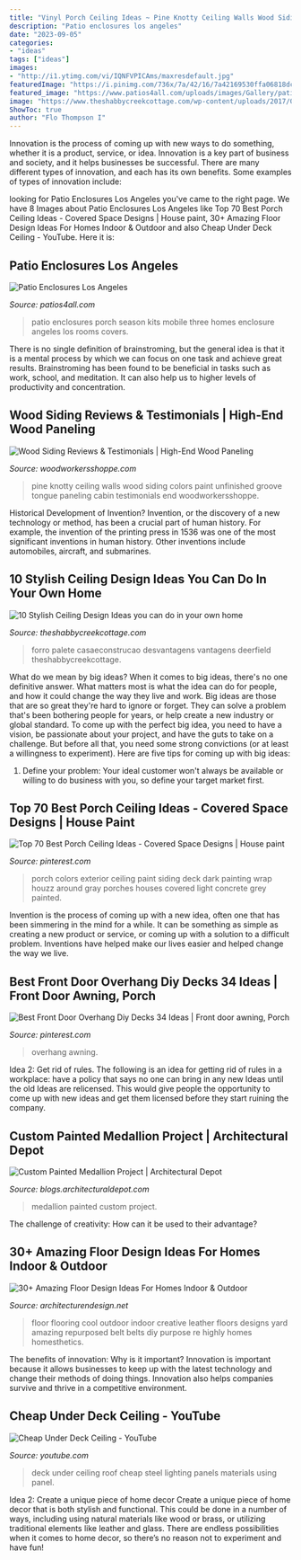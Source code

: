 ```yaml
---
title: "Vinyl Porch Ceiling Ideas ~ Pine Knotty Ceiling Walls Wood Siding Colors Paint Unfinished Groove Tongue Paneling Cabin Testimonials End Woodworkersshoppe"
description: "Patio enclosures los angeles"
date: "2023-09-05"
categories:
- "ideas"
tags: ["ideas"]
images:
- "http://i1.ytimg.com/vi/IQNFVPICAms/maxresdefault.jpg"
featuredImage: "https://i.pinimg.com/736x/7a/42/16/7a42169530ffa06818dc6681c54b2e2d.jpg"
featured_image: "https://www.patios4all.com/uploads/images/Gallery/patio-enclosures/patio-enclosure-13.jpg"
image: "https://www.theshabbycreekcottage.com/wp-content/uploads/2017/01/gorgeous-ceiling-made-from-pallets.jpg"
ShowToc: true
author: "Flo Thompson I"
---
```



Innovation is the process of coming up with new ways to do something, whether it is a product, service, or idea. Innovation is a key part of business and society, and it helps businesses be successful. There are many different types of innovation, and each has its own benefits. Some examples of types of innovation include:

	

		
looking for Patio Enclosures Los Angeles you've came to the right page. We have 8 Images about Patio Enclosures Los Angeles like Top 70 Best Porch Ceiling Ideas - Covered Space Designs | House paint, 30+ Amazing Floor Design Ideas For Homes Indoor &amp; Outdoor and also Cheap Under Deck Ceiling - YouTube. Here it is:
		
    
## Patio Enclosures Los Angeles

<img loading=lazy src="https://www.patios4all.com/uploads/images/Gallery/patio-enclosures/patio-enclosure-13.jpg" onerror="this.onerror=null;this.src='https://tse1.mm.bing.net/th?id=OIP.WoGpLFaIe15HU0NUoIRXcgHaDc&amp;pid=15.1';" alt="Patio Enclosures Los Angeles">

_Source: patios4all.com_

>patio enclosures porch season kits mobile three homes enclosure angeles los rooms covers. 

	

There is no single definition of brainstroming, but the general idea is that it is a mental process by which we can focus on one task and achieve great results. Brainstroming has been found to be beneficial in tasks such as work, school, and meditation. It can also help us to higher levels of productivity and concentration.

    
## Wood Siding Reviews &amp; Testimonials | High-End Wood Paneling

<img loading=lazy src="https://www.woodworkersshoppe.com/wp-content/uploads/2015/02/Knotty-Pine_2.jpg" onerror="this.onerror=null;this.src='https://tse4.mm.bing.net/th?id=OIP.ybyo1_kyxUWItBEx5jnZ5QHaFd&amp;pid=15.1';" alt="Wood Siding Reviews &amp; Testimonials | High-End Wood Paneling">

_Source: woodworkersshoppe.com_

>pine knotty ceiling walls wood siding colors paint unfinished groove tongue paneling cabin testimonials end woodworkersshoppe. 

	

Historical Development of Invention?
Invention, or the discovery of a new technology or method, has been a crucial part of human history. For example, the invention of the printing press in 1536 was one of the most significant inventions in human history. Other inventions include automobiles, aircraft, and submarines.

    
## 10 Stylish Ceiling Design Ideas You Can Do In Your Own Home

<img loading=lazy src="https://www.theshabbycreekcottage.com/wp-content/uploads/2017/01/gorgeous-ceiling-made-from-pallets.jpg" onerror="this.onerror=null;this.src='https://tse3.mm.bing.net/th?id=OIP.wCbcMDzD4KcxF_ZcXn3pBwHaLH&amp;pid=15.1';" alt="10 Stylish Ceiling Design Ideas you can do in your own home">

_Source: theshabbycreekcottage.com_

>forro palete casaeconstrucao desvantagens vantagens deerfield theshabbycreekcottage. 

	

What do we mean by big ideas?
When it comes to big ideas, there's no one definitive answer. What matters most is what the idea can do for people, and how it could change the way they live and work. 
Big ideas are those that are so great they're hard to ignore or forget. They can solve a problem that's been bothering people for years, or help create a new industry or global standard. 
To come up with the perfect big idea, you need to have a vision, be passionate about your project, and have the guts to take on a challenge. But before all that, you need some strong convictions (or at least a willingness to experiment). 
Here are five tips for coming up with big ideas: 
1) Define your problem: Your ideal customer won't always be available or willing to do business with you, so define your target market first.

    
## Top 70 Best Porch Ceiling Ideas - Covered Space Designs | House Paint

<img loading=lazy src="https://i.pinimg.com/736x/0b/85/68/0b85682193657fa6120ff33a43a6be5f.jpg" onerror="this.onerror=null;this.src='https://tse1.mm.bing.net/th?id=OIP.yuo4psCr5cA3Fx2bBt-E1QAAAA&amp;pid=15.1';" alt="Top 70 Best Porch Ceiling Ideas - Covered Space Designs | House paint">

_Source: pinterest.com_

>porch colors exterior ceiling paint siding deck dark painting wrap houzz around gray porches houses covered light concrete grey painted. 

	

Invention is the process of coming up with a new idea, often one that has been simmering in the mind for a while. It can be something as simple as creating a new product or service, or coming up with a solution to a difficult problem. Inventions have helped make our lives easier and helped change the way we live.

    
## Best Front Door Overhang Diy Decks 34 Ideas | Front Door Awning, Porch

<img loading=lazy src="https://i.pinimg.com/736x/7a/42/16/7a42169530ffa06818dc6681c54b2e2d.jpg" onerror="this.onerror=null;this.src='https://tse3.mm.bing.net/th?id=OIP.I-01_JbJYAKTSsvjZ5CjPAAAAA&amp;pid=15.1';" alt="Best Front Door Overhang Diy Decks 34 Ideas | Front door awning, Porch">

_Source: pinterest.com_

>overhang awning. 

	

Idea 2: Get rid of rules.
The following is an idea for getting rid of rules in a workplace: have a policy that says no one can bring in any new Ideas until the old Ideas are relicensed. This would give people the opportunity to come up with new ideas and get them licensed before they start ruining the company.

    
## Custom Painted Medallion Project | Architectural Depot

<img loading=lazy src="http://blogs.architecturaldepot.com/wp-content/uploads/2015/07/benson-classic-medallion-blue-yellow-red-2.jpg" onerror="this.onerror=null;this.src='https://tse1.mm.bing.net/th?id=OIP.XyyjJ_uZnN6rKCvqQsA6NgHaJ4&amp;pid=15.1';" alt="Custom Painted Medallion Project | Architectural Depot">

_Source: blogs.architecturaldepot.com_

>medallion painted custom project. 

	

The challenge of creativity: How can it be used to their advantage?
 

    
## 30+ Amazing Floor Design Ideas For Homes Indoor &amp; Outdoor

<img loading=lazy src="http://cdn.architecturendesign.net/wp-content/uploads/2015/08/AD-Indoor-Outdoor-Floor-Design-Ideas-30.jpg" onerror="this.onerror=null;this.src='https://tse1.mm.bing.net/th?id=OIP.ZYKyqbCRREx1zdY0u8j0KQHaJ4&amp;pid=15.1';" alt="30+ Amazing Floor Design Ideas For Homes Indoor &amp; Outdoor">

_Source: architecturendesign.net_

>floor flooring cool outdoor indoor creative leather floors designs yard amazing repurposed belt belts diy purpose re highly homes homesthetics. 

	

The benefits of innovation: Why is it important?
Innovation is important because it allows businesses to keep up with the latest technology and change their methods of doing things. Innovation also helps companies survive and thrive in a competitive environment.

    
## Cheap Under Deck Ceiling - YouTube

<img loading=lazy src="http://i1.ytimg.com/vi/IQNFVPICAms/maxresdefault.jpg" onerror="this.onerror=null;this.src='https://tse4.mm.bing.net/th?id=OIP.NZrqTQqr1fJJv3QdNiWeHQHaEK&amp;pid=15.1';" alt="Cheap Under Deck Ceiling - YouTube">

_Source: youtube.com_

>deck under ceiling roof cheap steel lighting panels materials using panel. 

	

Idea 2: Create a unique piece of home decor
Create a unique piece of home decor that is both stylish and functional. This could be done in a number of ways, including using natural materials like wood or brass, or utilizing traditional elements like leather and glass. There are endless possibilities when it comes to home decor, so there’s no reason not to experiment and have fun!

